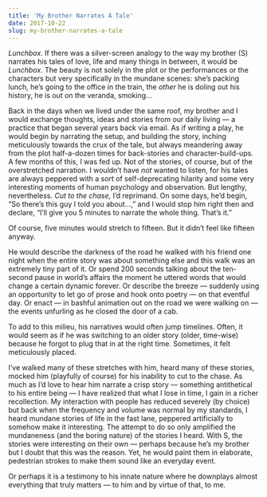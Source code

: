 ```yaml
---
title: 'My Brother Narrates A Tale'
date: 2017-10-22
slug: my-brother-narrates-a-tale
---
```

_Lunchbox_. If there was a silver-screen analogy to the way my brother (S) narrates his tales of love, life and many things in between, it would be _Lunchbox_. The beauty is not solely in the plot or the performances or the characters but very specifically in the mundane scenes: she’s packing lunch, he’s going to the office in the train, the _other_ he is doling out his history, he is out on the veranda, smoking…

Back in the days when we lived under the same roof, my brother and I would exchange thoughts, ideas and stories from our daily living — a practice that began several years back via email. As if writing a play, he would begin by narrating the setup, and building the story, inching meticulously towards the crux of the tale, but always meandering away from the plot half-a-dozen times for back-stories and character-build-ups. A few months of this, I was fed up. Not of the stories, of course, but of the overstretched narration. I wouldn’t have _not_ wanted to listen, for his tales are always peppered with a sort of self-deprecating hilarity and some very interesting moments of human psychology and observation. But lengthy, nevertheless. _Cut to the chase,_ I’d reprimand. On some days, he’d begin, “So there’s this guy I told you about…,” and I would stop him right then and declare, “I’ll give you 5 minutes to narrate the whole thing. That’s it.”

Of course, five minutes would stretch to fifteen. But it didn’t feel like fifteen anyway.

He would describe the darkness of the road he walked with his friend one night when the entire story was about something else and this walk was an extremely tiny part of it. Or spend 200 seconds talking about the ten-second pause in world’s affairs the moment he uttered words that would change a certain dynamic forever. Or describe the breeze — suddenly using an opportunity to let go of prose and hook onto poetry — on that eventful day. Or enact — in bashful animation out on the road we were walking on — the events unfurling as he closed the door of a cab.

To add to this milieu, his narratives would often jump timelines. Often, it would seem as if he was switching to an older story (older, time-wise) because he forgot to plug that in at the right time. Sometimes, it felt meticulously placed.

I’ve walked many of these stretches with him, heard many of these stories, mocked him (playfully of course) for his inability to cut to the chase. As much as I’d love to hear him narrate a crisp story — something antithetical to his entire being — I have realized that what I lose in time, I gain in a richer recollection. My interaction with people has reduced severely (by choice) but back when the frequency and volume was normal by my standards, I heard mundane stories of life in the fast lane, peppered artificially to somehow make it interesting. The attempt to do so only amplified the mundaneness (and the boring nature) of the stories I heard. With S, the stories were interesting on their own — perhaps because he’s my brother but I doubt that this was the reason. Yet, he would paint them in elaborate, pedestrian strokes to make them sound like an everyday event.

Or perhaps it is a testimony to his innate nature where he downplays almost everything that truly matters — to him and by virtue of that, to me.